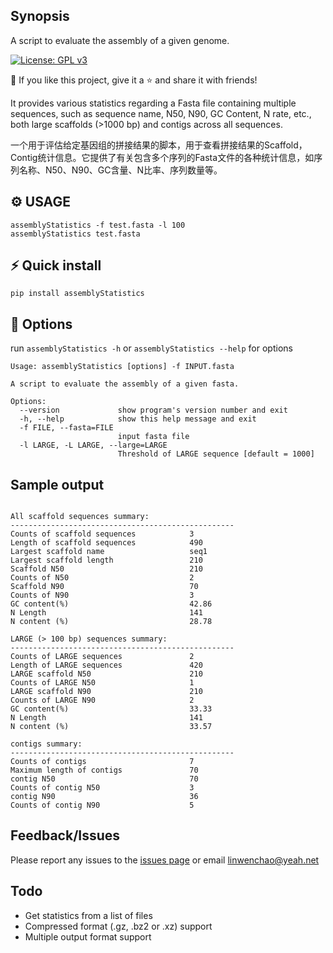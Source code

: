 ## Synopsis


A script to evaluate the assembly of a given genome. 

[![License: GPL v3](https://img.shields.io/badge/License-GPL%20v3-brightgreen.svg)](https://github.com/WenchaoLin/assemblyStatistics/blob/master/LICENSE)


💙 If you like this project, give it a ⭐ and share it with friends!


It provides various statistics regarding a Fasta file containing multiple sequences, such as sequence name, N50, N90, GC Content, N rate, etc., both large scaffolds (>1000 bp) and contigs across all sequences.

一个用于评估给定基因组的拼接结果的脚本，用于查看拼接结果的Scaffold， Contig统计信息。它提供了有关包含多个序列的Fasta文件的各种统计信息，如序列名称、N50、N90、GC含量、N比率、序列数量等。



## ⚙ USAGE

```
assemblyStatistics -f test.fasta -l 100
assemblyStatistics test.fasta
```

## ⚡ Quick install

```
pip install assemblyStatistics
```


## 🔧 Options

run `assemblyStatistics -h` or `assemblyStatistics --help` for options

```
Usage: assemblyStatistics [options] -f INPUT.fasta

A script to evaluate the assembly of a given fasta.

Options:
  --version             show program's version number and exit
  -h, --help            show this help message and exit
  -f FILE, --fasta=FILE
                        input fasta file
  -l LARGE, -L LARGE, --large=LARGE
                        Threshold of LARGE sequence [default = 1000]
```


## Sample output

```

All scaffold sequences summary:
--------------------------------------------------
Counts of scaffold sequences            3                                       
Length of scaffold sequences            490                                     
Largest scaffold name                   seq1                                    
Largest scaffold length                 210                                     
Scaffold N50                            210                                     
Counts of N50                           2                                       
Scaffold N90                            70                                      
Counts of N90                           3                                       
GC content(%)                           42.86                                   
N Length                                141                                     
N content (%)                           28.78                                   

LARGE (> 100 bp) sequences summary:
--------------------------------------------------
Counts of LARGE sequences               2                                       
Length of LARGE sequences               420                                     
LARGE scaffold N50                      210                                     
Counts of LARGE N50                     1                                       
LARGE scaffold N90                      210                                     
Counts of LARGE N90                     2                                       
GC content(%)                           33.33                                   
N Length                                141                                     
N content (%)                           33.57                                   

contigs summary:
--------------------------------------------------
Counts of contigs                       7                                       
Maximum length of contigs               70                                      
contig N50                              70                                      
Counts of contig N50                    3                                       
contig N90                              36                                      
Counts of contig N90                    5     
```

## Feedback/Issues

Please report any issues to the [issues page](https://github.com/WenchaoLin/assemblyStatistics/issues) or email linwenchao@yeah.net

## Todo

- Get statistics from a list of files
- Compressed format (.gz, .bz2 or .xz) support
- Multiple output format support